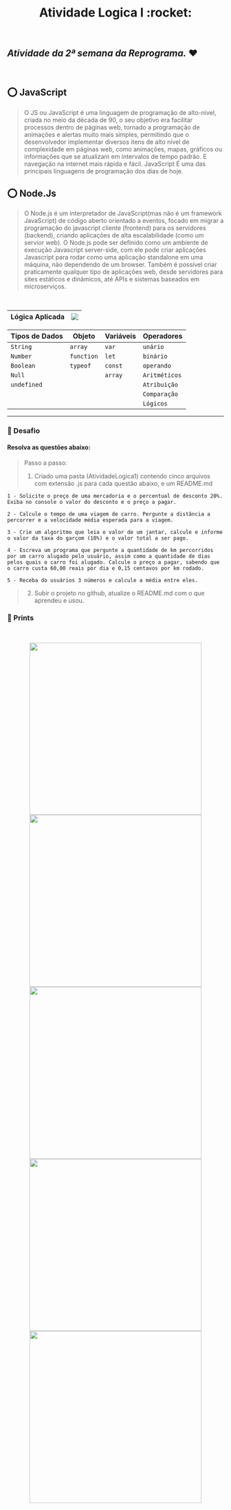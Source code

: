 <h1 align="center">  Atividade Logica I :rocket: </h1> <br>

## *Atividade da 2ª semana da Reprograma.* :hearts:
  
  <br>

## :o: JavaScript

> <p> O JS ou JavaScript é uma linguagem de programação de alto-nível, criada no meio da década de 90, o seu objetivo era facilitar processos dentro de páginas web,
>tornado a programação de animações e alertas muito mais simples, permitindo que o desenvolvedor implementar diversos itens de alto nível de complexidade em páginas
>web, como animações, mapas, gráficos ou informações que se atualizam em intervalos de tempo padrão. E navegação na internet mais rápida e fácil.
>JavaScript É uma das principais linguagens de programação dos dias de hoje. </p>


## :o: Node.Js

> <p> O Node.js é um interpretador de JavaScript(mas não é um framework JavaScript) de código aberto orientado a eventos, focado em migrar a programação do javascript
>cliente (frontend) para os servidores (backend), criando aplicações de alta escalabilidade (como um servior web).  O Node.js pode ser definido como um ambiente 
>de execução Javascript server-side, com ele pode criar aplicações Javascript para rodar como uma aplicação standalone em uma máquina, não dependendo de um browser. 
>Também é possível criar praticamente qualquer tipo de aplicações web, desde servidores para sites estáticos e dinâmicos, até APIs e sistemas baseados em microserviços. </p>
<br/>

| Lógica Aplicada | ![](https://img.shields.io/badge/-javascript-yellow.svg)
| --- | --- |

| Tipos de Dados | Objeto | Variáveis | Operadores | 
| --- | --- | --- | --- | 
| `String` | `array` | `var` | `unário` |
| `Number` | `function` | `let` | `binário` |
| `Boolean` | `typeof` | `const` | `operando` |
| `Null` |  | `array` | `Aritméticos` |
| `undefined` |  |  | `Atribuição` |
|  |  |  | `Comparação` |
|  |  |  | `Lógicos` |


---
### :small_orange_diamond: Desafio 

#### Resolva as questões abaixo:  

> Passo a passo:
>1) Criado uma pasta (AtividadeLogica1) contendo cinco arquivos com extensão .js para cada questão abaixo, e um README.md


    1 - Solicite o preço de uma mercadoria e o percentual de desconto 20%. Exiba no console o valor do desconto e o preço a pagar.

    2 - Calcule o tempo de uma viagem de carro. Pergunte a distância a percorrer e a velocidade média esperada para a viagem.

    3 - Crie um algoritmo que leia o valor de um jantar, calcule e informe o valor da taxa do garçom (10%) e o valor total a ser pago.

    4 - Escreva um programa que pergunte a quantidade de km percorridos por um carro alugado pelo usuário, assim como a quantidade de dias 
    pelos quais o carro foi alugado. Calcule o preço a pagar, sabendo que o carro custa 60,00 reais por dia e 0,15 centavos por km rodado.

    5 - Receba do usuários 3 números e calcule a média entre eles.


>2) Subir o projeto no github, atualize o README.md com o que aprendeu e usou. 


### :small_orange_diamond: Prints  

<br><p align="center">
  <img width="400" src="https://user-images.githubusercontent.com/84551213/162510678-9d5af7b8-5490-4691-a89f-da35a3e32537.png" />     <img width="400" src="https://user-images.githubusercontent.com/84551213/162510813-7fac5f03-99d2-48e8-b64c-bc3dd798c499.png" />
  <img width="400" src="https://user-images.githubusercontent.com/84551213/162510816-3c2517b6-3c81-405e-8c74-67241a749518.png" />     <img width="400" src="https://user-images.githubusercontent.com/84551213/162510821-a97533d6-5013-4546-abae-8c20db53fb85.png" />
  <img width="400" src="https://user-images.githubusercontent.com/84551213/162510822-bfca605b-9608-47fa-af67-b36ba7785143.png" />
</p>